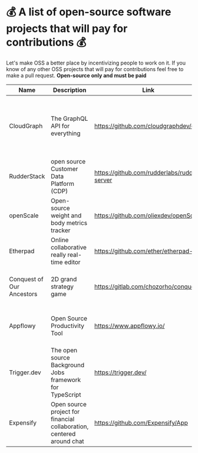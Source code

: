 # 💰 A list of open-source software projects that will pay for contributions 💰

Let's make OSS a better place by incentivizing people to work on it. If you know of any other OSS projects that will pay for contributions feel free to make a pull request. **Open-source only and must be paid**

| Name | Description | Link | Tech Used |  Details | Payment | Getting Started |
| ---- | ----------- | ---- | --------- | -------- | ------- |  -------------- |
| CloudGraph | The GraphQL API for everything | https://github.com/cloudgraphdev/cli | Dgraph, TypeScript, GraphQL | Help the CloudGraph OSS team build out data providers for Digital Ocean, GitHub and others | $1,000 USD for each provider with 10 initial services | https://github.com/cloudgraphdev/cli/blob/master/CONTRIBUTING.md |
| RudderStack |  open source Customer Data Platform (CDP) | https://github.com/rudderlabs/rudder-server| GO, TypeScript | Misc issues and bounties | $2,000 USD per bounty | https://dev.to/rudderstack/devs-wanted-get-paid-to-contribute-to-rudderstack-s-open-source-software-bjp |
| openScale |  Open-source weight and body metrics tracker | https://github.com/oliexdev/openScale| Java, C++ | Support Scale connection through MQTT | $30 USD  | https://www.bountysource.com/issues/103484231-feature-request-support-scale-connection-through-mqtt |
| Etherpad |  Online collaborative really real-time editor | https://github.com/ether/etherpad-lite| Javascript | Misc issues and bounties | $80 USD | https://github.com/ether/etherpad-lite/issues |
| Conquest of Our Ancestors |  2D grand strategy game | https://gitlab.com/chozorho/conquest | C++ | Cross-platform support, artwork, new features | $50 USD for first bounty; more TBA | https://github.com/Encryptr/multigen\_game#bounties |
| Appflowy |  Open Source Productivity Tool | https://www.appflowy.io/ | Flutter & Rust | Feature Implementation and Bug Squashing | $500 per month - Under Mentorship Program | https://appflowy.gitbook.io/docs/essential-documentation/contribute-to-appflowy/appflowy-mentorship-program/contributor-guidance |
| Trigger.dev |  The open source Background Jobs framework for TypeScript | https://trigger.dev/ | Nextjs and Typescript | Feature Implementation and bounties | $50 -$200 (depends on the bounty) | https://github.com/triggerdotdev/trigger.dev/issues |
| Expensify | Open source project for financial collaboration, centered around chat | https://github.com/Expensify/App | JavaScript, Android/iOS | Misc issues and bounties | $250 - $500 per bounty | https://github.com/Expensify/App/blob/main/contributingGuides/CONTRIBUTING.md |
<!-- Add Next Project Here...  -->

